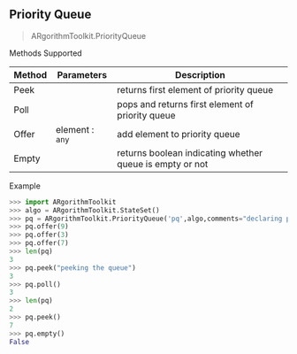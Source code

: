 ## Priority Queue

> ARgorithmToolkit.PriorityQueue

Methods Supported

| Method | Parameters      | Description                                              |
| ------ | --------------- | -------------------------------------------------------- |
| Peek   |                 | returns first element of priority queue                  |
| Poll   |                 | pops and returns first element of priority queue         |
| Offer  | element : `any` | add element to priority queue                            |
| Empty  |                 | returns boolean indicating whether queue is empty or not |

Example

```python
>>> import ARgorithmToolkit
>>> algo = ARgorithmToolkit.StateSet()
>>> pq = ARgorithmToolkit.PriorityQueue('pq',algo,comments="declaring priority queue")
>>> pq.offer(9)
>>> pq.offer(3)
>>> pq.offer(7)
>>> len(pq)
3
>>> pq.peek("peeking the queue")
3
>>> pq.poll()
3
>>> len(pq)
2
>>> pq.peek()
7
>>> pq.empty()
False
```

